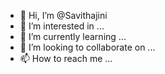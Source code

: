 - 👋 Hi, I’m @Savithajini
- 👀 I’m interested in ...
- 🌱 I’m currently learning ...
- 💞️ I’m looking to collaborate on ...
- 📫 How to reach me ...

<!---
Savithajini/Savithajini is a ✨ special ✨ repository because its `README.md` (this file) appears on your GitHub profile.
You can click the Preview link to take a look at your changes.
--->
